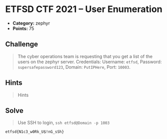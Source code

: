 # ETFSD CTF 2021 – User Enumeration

* **Category:** zephyr
* **Points:** 75

## Challenge

> The cyber operations team is requesting that you get a list of the users on the zephyr server.
> Credentials: Username: `etfsd`, Password: `supersafepassword123`, Domain: `PutIPHere`, Port: `10003`.

## Hints

> Hints

## Solve

> Use SSH to login, `ssh etfsd@Domain -p 1003`

```
etfsd{N1c3_w0Rk_U$!nG_sSh}
```